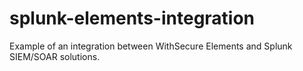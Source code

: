 # splunk-elements-integration
Example of an integration between WithSecure Elements and Splunk SIEM/SOAR solutions.
